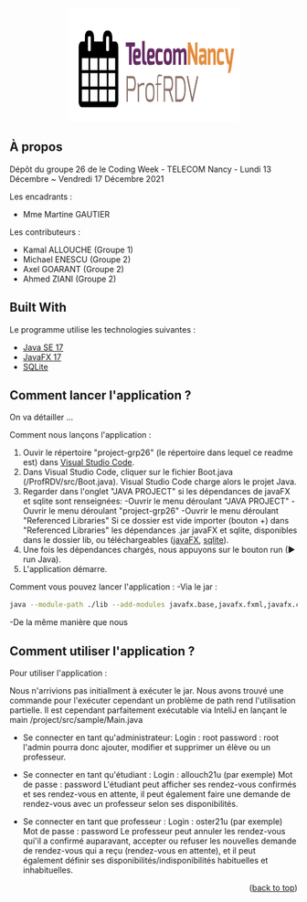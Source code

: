 <div id="top"></div>

<br />
<div align="center">
  <a href="https://gitlab.telecomnancy.univ-lorraine.fr/codingweek2k21/project-grp26">
    <img src="ProfRDV/src/photo/logo.png" alt="Logo" width="300" height="200">
  </a>
</div>


## À propos

Dépôt du groupe 26 de le Coding Week - TELECOM Nancy - Lundi 13 Décembre ~ Vendredi 17 Décembre 2021

Les encadrants :
* Mme Martine GAUTIER

Les contributeurs :
* Kamal ALLOUCHE (Groupe 1)
* Michael ENESCU (Groupe 2)
* Axel GOARANT (Groupe 2)
* Ahmed ZIANI (Groupe 2)


## Built With

Le programme utilise les technologies suivantes :

* [Java SE 17](https://www.oracle.com/java/)
* [JavaFX 17](https://openjfx.io/)
* [SQLite](https://www.sqlite.org/)


## Comment lancer l'application ?

On va détailler ...

Comment nous lançons l'application :
1. Ouvir le répertoire "project-grp26" (le répertoire dans lequel ce readme est) dans [Visual Studio Code](https://code.visualstudio.com/).
2. Dans Visual Studio Code, cliquer sur le fichier Boot.java (/ProfRDV/src/Boot.java).
Visual Studio Code charge alors le projet Java.
3. Regarder dans l'onglet "JAVA PROJECT" si les dépendances de javaFX et sqlite sont renseignées:
-Ouvrir le menu déroulant "JAVA PROJECT"
-Ouvrir le menu déroulant "project-grp26"
-Ouvrir le menu déroulant "Referenced Libraries"
Si ce dossier est vide importer (bouton +) dans "Referenced Libraries" les dépendances .jar javaFX et sqlite, disponibles dans le dossier lib, ou téléchargeables ([javaFX](https://gluonhq.com/products/javafx/), [sqlite](http://www.java2s.com/Code/Jar/s/Downloadsqlitejdbc372jar.htm)).
4. Une fois les dépendances chargés, nous appuyons sur le bouton run (► run Java).
5. L'application démarre.

Comment vous pouvez lancer l'application : 
-Via le jar : 
  ```bash
  java --module-path ./lib --add-modules javafx.base,javafx.fxml,javafx.controls,sqlite.jdbc -jar project-grp26.jar
  ```
-De la même manière que nous


## Comment utiliser l'application ?

Pour utiliser l'application :

Nous n'arrivions pas initiallment à exécuter le jar. Nous avons trouvé une commande pour l'exécuter cependant un problème de path rend l'utilisation partielle. Il est cependant parfaitement exécutable via InteliJ en lançant le main /project/src/sample/Main.java



- Se connecter en tant qu'administrateur:
Login : root
password : root
l'admin pourra donc ajouter, modifier et supprimer un élève ou un professeur.

- Se connecter en tant qu'étudiant :
Login : allouch21u (par exemple)
Mot de passe : password
L'étudiant peut afficher ses rendez-vous confirmés et ses rendez-vous en attente, il peut également faire une demande de rendez-vous avec un professeur selon ses disponibilités.

- Se connecter en tant que professeur :
Login : oster21u (par exemple)
Mot de passe : password
Le professeur peut annuler les rendez-vous qui'il a confirmé auparavant, accepter ou refuser les nouvelles demande de rendez-vous qui a reçu (rendez-vous en attente), et il peut également définir ses disponibilités/indisponibilités habituelles et inhabituelles.



<p align="right">(<a href="#top">back to top</a>)</p>
